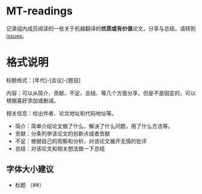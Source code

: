 # MT-readings
记录组内成员阅读的一些关于机器翻译的**优质或有价值**论文，分享与总结，请转到[issues](https://github.com/zhajiahe/MT-readings/issues)。
# 格式说明
标题格式：[年代]-[会议]-[题目]

内容：可以从简介、贡献、不足、总结、等几个方面分享，但是不是固定的，可以根据喜好添加或删减。

相关信息：给出作者、论文地址和代码地址等。

- 简介：简单介绍论文做了什么，解决了什么问题，用了什么方法等。
- 贡献：分条列举该论文的创新点或者贡献
- 不足：根据自己的观察和分析，对该论文展开无情的批评
- 总结：对该论文和相关想法做一下总结
## 字体大小建议
- 标题 （##）
